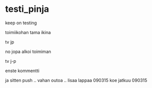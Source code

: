 # testi_pinja
keep on testing


toimiikohan tama ikina

tv jp


no jopa alkoi toimiman 

tv j-p

enste kommentti 

ja sitten push .. vahan outoa ..
lisaa lappaa
090315
koe jatkuu
090315


